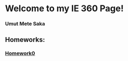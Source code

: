 # Welcome to my IE 360 Page!

### Umut Mete Saka



## Homeworks:


### [Homework0](files/hw0_metesaka.html)

